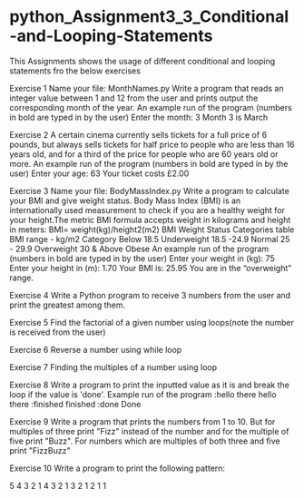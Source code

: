 # python_Assignment3_3_Conditional-and-Looping-Statements 
This Assignments shows the usage of different conditional and looping statements fro the below exercises 

Exercise 1
Name your file: MonthNames.py
Write a program that reads an integer value between 1 and 12 from the user and prints output the corresponding month of the year.
An example run of the program (numbers in bold are typed in by the user)
Enter the month: 3
Month 3 is March



Exercise 2
A certain cinema currently sells tickets for a full price of 6 pounds, but always sells tickets for half price to people who are less than 16 years old, and for a third of the price for people who are 60 years old or more.
An example run of the program (numbers in bold are typed in by the user)
Enter your age: 63
Your ticket costs £2.00




Exercise 3
Name your file: BodyMassIndex.py
Write a program to calculate your BMI and give weight status. Body Mass Index (BMI) is an internationally used measurement to check if you are a healthy weight for your height.The metric BMI formula accepts weight in kilograms and height in meters:
BMI= weight(kg)/height2(m2)
BMI Weight Status Categories table
BMI range - kg/m2   Category
Below 18.5                    Underweight
18.5 -24.9         Normal
25 - 29.9          Overweight
30 & Above     Obese
An example run of the program (numbers in bold are typed in by the user)
Enter your weight in (kg): 75
Enter your height in (m): 1.70
Your BMI is: 25.95
You are in the “overweight” range.




Exercise 4
Write a Python program to receive 3 numbers from the user and print the greatest among them.


Exercise 5
Find the factorial of a given number using loops(note the number is received from the user)



Exercise 6
Reverse a number using while loop



Exercise 7
Finding the multiples of a number using loop

Exercise 8
Write a program to print the inputted value as it is and break the loop if the value is 'done'.
Example run of the program
:hello there
hello there
:finished
finished
:done
Done

Exercise 9
Write a program that prints the numbers from 1 to 10. But for multiples of three print "Fizz" instead of the number and for the multiple of five print "Buzz". For numbers which are multiples of both three and five print "FizzBuzz"





Exercise 10
Write a program to print the following pattern:

5 4 3 2 1
4 3 2 1
3 2 1
2 1
1


